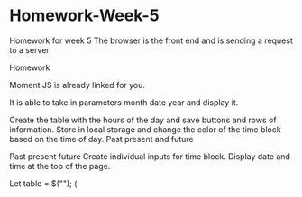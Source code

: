 # Homework-Week-5
Homework for week 5
The browser is the front end and is sending a request to a server.



Homework

Moment JS is already linked for you.

It is able to take in parameters month date year and display it.

Create the table with the hours of the day and save buttons and rows of information. Store in local storage and change the color of the time block based on the time of day. Past present and future

Past present future
Create individual inputs for time block. Display date and time at the top of the page.

Let table  = $("<table>");
(